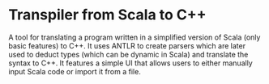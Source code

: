 # Transpiler from Scala to C++
A tool for translating a program written in a simplified version of Scala (only basic features) to C++.
It uses ANTLR to create parsers which are later used to deduct types (which can be dynamic in Scala) and translate the syntax to C++.
It features a simple UI that allows users to either manually input Scala code or import it from a file.
